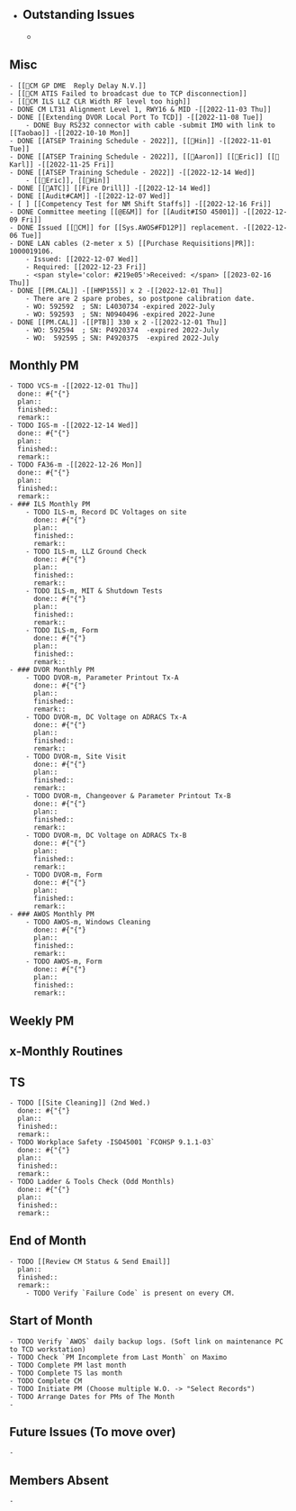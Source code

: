 - ## Outstanding Issues
	-
## Misc
	- [[🐞CM GP DME  Reply Delay N.V.]]
	- [[🐞CM ATIS Failed to broadcast due to TCP disconnection]]
	- [[🐞CM ILS LLZ CLR Width RF level too high]]
	- DONE CM LT31 Alignment Level 1, RWY16 & MID -[[2022-11-03 Thu]]
	- DONE [[Extending DVOR Local Port To TCD]] -[[2022-11-08 Tue]]
		- DONE Buy RS232 connector with cable -submit IMO with link to [[Taobao]] -[[2022-10-10 Mon]]
	- DONE [[ATSEP Training Schedule - 2022]], [[👨Hin]] -[[2022-11-01 Tue]]
	- DONE [[ATSEP Training Schedule - 2022]], [[👨Aaron]] [[👨Eric]] [[👨Karl]] -[[2022-11-25 Fri]]
	- DONE [[ATSEP Training Schedule - 2022]] -[[2022-12-14 Wed]]
		- [[👨Eric]], [[👨Hin]]
	- DONE [[🗼ATC]] [[Fire Drill]] -[[2022-12-14 Wed]]
	- DONE [[Audit#CAM]] -[[2022-12-07 Wed]]
	- [ ] [[Competency Test for NM Shift Staffs]] -[[2022-12-16 Fri]]
	- DONE Committee meeting [[@E&M]] for [[Audit#ISO 45001]] -[[2022-12-09 Fri]]
	- DONE Issued [[🐞CM]] for [[Sys.AWOS#FD12P]] replacement. -[[2022-12-06 Tue]]
	- DONE LAN cables (2-meter x 5) [[Purchase Requisitions|PR]]: 1000019106.
		- Issued: [[2022-12-07 Wed]]
		- Required: [[2022-12-23 Fri]]
		- <span style='color: #219e05'>Received: </span> [[2023-02-16 Thu]]
	- DONE [[PM.CAL]] -[[HMP155]] x 2 -[[2022-12-01 Thu]]
		- There are 2 spare probes, so postpone calibration date.
		- WO: 592592  ; SN: L4030734 -expired 2022-July
		- WO: 592593  ; SN: N0940496 -expired 2022-June
	- DONE [[PM.CAL]] -[[PTB]] 330 x 2 -[[2022-12-01 Thu]]
		- WO: 592594  ; SN: P4920374  -expired 2022-July
		- WO:  592595 ; SN: P4920375  -expired 2022-July
## Monthly PM
	- TODO VCS-m -[[2022-12-01 Thu]]
	  done:: #{"{"}
	  plan:: 
	  finished::
	  remark::
	- TODO IGS-m -[[2022-12-14 Wed]] 
	  done:: #{"{"}
	  plan:: 
	  finished::
	  remark::
	- TODO FA36-m -[[2022-12-26 Mon]]
	  done:: #{"{"}
	  plan:: 
	  finished::
	  remark::
	- ### ILS Monthly PM
		- TODO ILS-m, Record DC Voltages on site 
		  done:: #{"{"}
		  plan::
		  finished::
		  remark::
		- TODO ILS-m, LLZ Ground Check 
		  done:: #{"{"}
		  plan:: 
		  finished::
		  remark::
		- TODO ILS-m, MIT & Shutdown Tests 
		  done:: #{"{"}
		  plan:: 
		  finished::
		  remark::
		- TODO ILS-m, Form 
		  done:: #{"{"}
		  plan:: 
		  finished::
		  remark::
	- ### DVOR Monthly PM
		- TODO DVOR-m, Parameter Printout Tx-A 
		  done:: #{"{"}
		  plan::
		  finished::
		  remark::
		- TODO DVOR-m, DC Voltage on ADRACS Tx-A
		  done:: #{"{"}
		  plan::
		  finished::
		  remark::
		- TODO DVOR-m, Site Visit
		  done:: #{"{"}
		  plan::
		  finished::
		  remark::
		- TODO DVOR-m, Changeover & Parameter Printout Tx-B 
		  done:: #{"{"}
		  plan::
		  finished::
		  remark::
		- TODO DVOR-m, DC Voltage on ADRACS Tx-B
		  done:: #{"{"}
		  plan::
		  finished::
		  remark::
		- TODO DVOR-m, Form 
		  done:: #{"{"}
		  plan:: 
		  finished::
		  remark::
	- ### AWOS Monthly PM
		- TODO AWOS-m, Windows Cleaning 
		  done:: #{"{"}
		  plan:: 
		  finished::
		  remark::
		- TODO AWOS-m, Form 
		  done:: #{"{"}
		  plan:: 
		  finished::
		  remark::
## Weekly PM
## x-Monthly Routines
## TS
	- TODO [[Site Cleaning]] (2nd Wed.) 
	  done:: #{"{"}
	  plan::
	  finished::
	  remark::
	- TODO Workplace Safety -ISO45001 `FCOHSP 9.1.1-03`
	  done:: #{"{"}
	  plan::
	  finished::
	  remark::
	- TODO Ladder & Tools Check (Odd Monthls)
	  done:: #{"{"}
	  plan:: 
	  finished::
	  remark::
## End of Month
	- TODO [[Review CM Status & Send Email]]
	  plan::
	  finished::
	  remark::
		- TODO Verify `Failure Code` is present on every CM.
## Start of Month
	- TODO Verify `AWOS` daily backup logs. (Soft link on maintenance PC to TCD workstation)
	- TODO Check `PM Incomplete from Last Month` on Maximo
	- TODO Complete PM last month
	- TODO Complete TS las month
	- TODO Complete CM
	- TODO Initiate PM (Choose multiple W.O. -> "Select Records")
	- TODO Arrange Dates for PMs of The Month
	-
## Future Issues (To move over)
	-
## Members Absent
	-